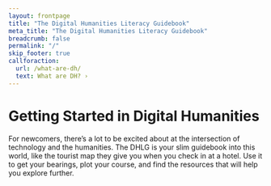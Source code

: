 ```yaml
---
layout: frontpage
title: "The Digital Humanities Literacy Guidebook"
meta_title: "The Digital Humanities Literacy Guidebook"
breadcrumb: false
permalink: "/"
skip_footer: true
callforaction:
  url: /what-are-dh/
  text: What are DH? ›
---
```

# Getting Started in Digital Humanities
For newcomers, there’s a lot to be excited about at the intersection of technology and the humanities. The DHLG is your slim guidebook into this world, like the tourist map they give you when you check in at a hotel. Use it to get your bearings, plot your course, and find the resources that will help you explore further.
